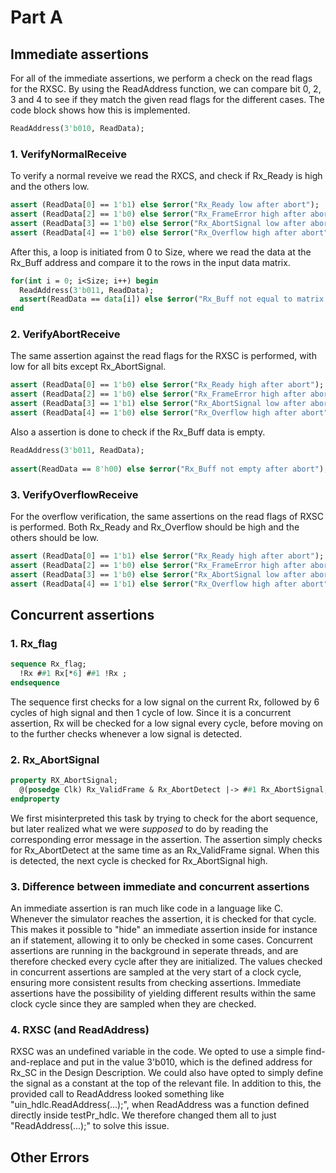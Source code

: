 # Part A

## Immediate assertions

For all of the immediate assertions, we perform a check on the read flags for the RXSC. By using the ReadAddress function, we can compare bit 0, 2, 3 and 4 to see if they match the given read flags for the different cases. The code block shows how this is implemented. 

```SystemVerilog
ReadAddress(3'b010, ReadData); 
```

### 1. VerifyNormalReceive 

To verify a normal reveive we read the RXCS, and check if Rx_Ready is high and the others low.

```SystemVerilog
assert (ReadData[0] == 1'b1) else $error("Rx_Ready low after abort");
assert (ReadData[2] == 1'b0) else $error("Rx_FrameError high after abort");
assert (ReadData[3] == 1'b0) else $error("Rx_AbortSignal low after abort");
assert (ReadData[4] == 1'b0) else $error("Rx_Overflow high after abort");
```

After this, a loop is initiated from 0 to Size, where we read the data at the Rx_Buff address and compare it to the rows in the input data matrix. 

```SystemVerilog
for(int i = 0; i<Size; i++) begin
  ReadAddress(3'b011, ReadData);
  assert(ReadData == data[i]) else $error("Rx_Buff not equal to matrix row %d", i);
end
```


### 2. VerifyAbortReceive

The same assertion against the read flags for the RXSC is performed, with low for all bits except Rx_AbortSignal. 

```SystemVerilog
assert (ReadData[0] == 1'b0) else $error("Rx_Ready high after abort");
assert (ReadData[2] == 1'b0) else $error("Rx_FrameError high after abort");
assert (ReadData[3] == 1'b1) else $error("Rx_AbortSignal low after abort");
assert (ReadData[4] == 1'b0) else $error("Rx_Overflow high after abort");
```

Also a assertion is done to check if the Rx_Buff data is empty. 

```SystemVerilog
ReadAddress(3'b011, ReadData);
    
assert(ReadData == 8'h00) else $error("Rx_Buff not empty after abort");
```

### 3. VerifyOverflowReceive

For the overflow verification, the same assertions on the read flags of RXSC is performed. Both Rx_Ready and Rx_Overflow should be high and the others should be low.

```SystemVerilog
assert (ReadData[0] == 1'b1) else $error("Rx_Ready high after abort");
assert (ReadData[2] == 1'b0) else $error("Rx_FrameError high after abort");
assert (ReadData[3] == 1'b0) else $error("Rx_AbortSignal low after abort");
assert (ReadData[4] == 1'b1) else $error("Rx_Overflow high after abort");
```


## Concurrent assertions

### 1. Rx_flag
```SystemVerilog
sequence Rx_flag;
  !Rx ##1 Rx[*6] ##1 !Rx ;
endsequence
```
The sequence first checks for a low signal on the current Rx, followed by 6 cycles of high signal and then 1 cycle of low. Since it is a concurrent assertion, Rx will be checked for a low signal every cycle, before moving on to the further checks whenever a low signal is detected.

### 2. Rx_AbortSignal
```Systemverilog
property RX_AbortSignal;
  @(posedge Clk) Rx_ValidFrame & Rx_AbortDetect |-> ##1 Rx_AbortSignal;
endproperty
```
We first misinterpreted this task by trying to check for the abort sequence, but later realized what we were *supposed* to do by reading the corresponding error message in the assertion. The assertion simply checks for Rx_AbortDetect at the same time as an Rx_ValidFrame signal. When this is detected, the next cycle is checked for Rx_AbortSignal high.


### 3. Difference between immediate and concurrent assertions
An immediate assertion is ran much like code in a language like C. Whenever the simulator reaches the assertion, it is checked for that cycle. This makes it possible to "hide" an immediate assertion inside for instance an if statement, allowing it to only be checked in some cases. Concurrent assertions are running in the background in seperate threads, and are therefore checked every cycle after they are initialized. The values checked in concurrent assertions are sampled at the very start of a clock cycle, ensuring more consistent results from checking assertions. Immediate assertions have the possibility of yielding different results within the same clock cycle since they are sampled when they are checked.

### 4. RXSC (and ReadAddress)
RXSC was an undefined variable in the code. We opted to use a simple find-and-replace and put in the value 3'b010, which is the defined address for Rx_SC in the Design Description. We could also have opted to simply define the signal as a constant at the top of the relevant file. In addition to this, the provided call to ReadAddress looked something like "uin_hdlc.ReadAddress(...);", when ReadAddress was a function defined directly inside testPr_hdlc. We therefore changed them all to just "ReadAddress(...);" to solve this issue.


## Other Errors

